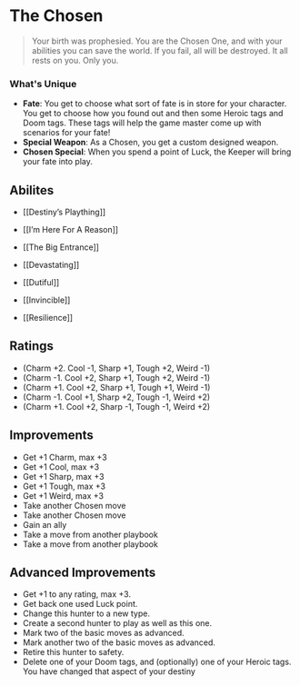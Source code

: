 # The Chosen

> Your birth was prophesied. You are the Chosen One, and with your abilities you can save the world. If you fail, all will be destroyed. It all rests on you. Only you.

### What's Unique
- **Fate**: You get to choose what sort of fate is in store for your character. You get to choose how you found out and then some Heroic tags and Doom tags. These tags will help the game master come up with scenarios for your fate!
- **Special Weapon**: As a Chosen, you get a custom designed weapon.
- **Chosen Special**: When you spend a point of Luck, the Keeper will bring your fate into play.

## Abilites
- [[Destiny’s Plaything]]
- [[I’m Here For A Reason]]


- [[The Big Entrance]]
- [[Devastating]]
- [[Dutiful]]
- [[Invincible]]
- [[Resilience]]

## Ratings
- (Charm +2. Cool -1, Sharp +1, Tough +2, Weird -1)
- (Charm -1. Cool +2, Sharp +1, Tough +2, Weird -1)
- (Charm +1. Cool +2, Sharp +1, Tough +1, Weird -1)
- (Charm -1. Cool +1, Sharp +2, Tough -1, Weird +2)
- (Charm +1. Cool +2, Sharp -1, Tough -1, Weird +2)

## Improvements
- Get +1 Charm, max +3 
- Get +1 Cool, max +3 
- Get +1 Sharp, max +3 
- Get +1 Tough, max +3 
- Get +1 Weird, max +3 
- Take another Chosen move 
- Take another Chosen move
-  Gain an ally
-  Take a move from another playbook
-  Take a move from another playbook

## Advanced Improvements
- Get +1 to any rating, max +3. 
- Get back one used Luck point. 
- Change this hunter to a new type. 
- Create a second hunter to play as well as this one. 
- Mark two of the basic moves as advanced. 
- Mark another two of the basic moves as advanced. 
-  Retire this hunter to safety. 
-  Delete one of your Doom tags, and (optionally) one of your Heroic tags. You have changed that aspect of your destiny
